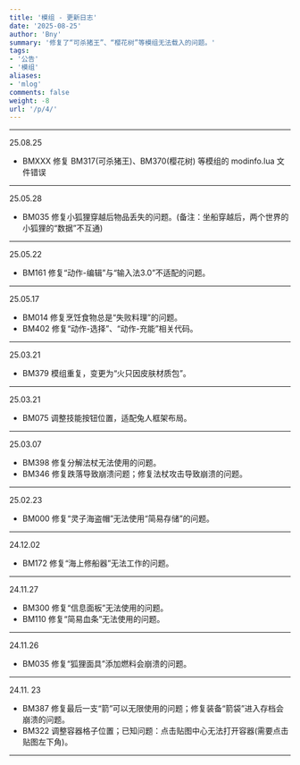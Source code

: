 ```yaml
---
title: '模组 - 更新日志'
date: '2025-08-25'
author: 'Bny'
summary: '修复了“可杀猪王”、“樱花树”等模组无法载入的问题。'
tags:
- '公告'
- '模组'
aliases:
- 'mlog'
comments: false
weight: -8
url: '/p/4/'
---
```


---

25.08.25

- BMXXX 修复 BM317(可杀猪王)、BM370(樱花树) 等模组的 modinfo.lua 文件错误

---

25.05.28
- BM035 修复小狐狸穿越后物品丢失的问题。(备注：坐船穿越后，两个世界的小狐狸的“数据”不互通)

---

25.05.22
- BM161 修复“动作-编辑”与“输入法3.0”不适配的问题。

---

25.05.17
- BM014 修复烹饪食物总是“失败料理”的问题。
- BM402 修复“动作-选择”、“动作-充能”相关代码。

---

25.03.21
- BM379 模组重复，变更为“火只因皮肤材质包”。

---

25.03.21
- BM075 调整技能按钮位置，适配兔人框架布局。

---

25.03.07
- BM398 修复分解法杖无法使用的问题。
- BM346 修复跌落导致崩溃问题；修复法杖攻击导致崩溃的问题。

---

25.02.23
- BM000 修复“灵子海盗帽”无法使用“简易存储”的问题。

---

24.12.02
- BM172 修复“海上修船器”无法工作的问题。

---

24.11.27
- BM300 修复“信息面板”无法使用的问题。
- BM110 修复“简易血条”无法使用的问题。

---

24.11.26
- BM035 修复“狐狸面具”添加燃料会崩溃的问题。

---

24.11. 23
- BM387 修复最后一支“箭”可以无限使用的问题；修复装备“箭袋”进入存档会崩溃的问题。
- BM322 调整容器格子位置；已知问题：点击贴图中心无法打开容器(需要点击贴图左下角)。

---

